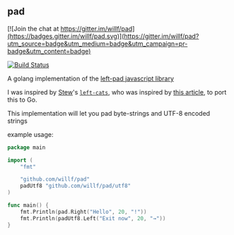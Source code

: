 pad
-------------

[![Join the chat at https://gitter.im/willf/pad](https://badges.gitter.im/willf/pad.svg)](https://gitter.im/willf/pad?utm_source=badge&utm_medium=badge&utm_campaign=pr-badge&utm_content=badge)

[![Build Status](https://travis-ci.org/willf/pad.svg?branch=master)](https://travis-ci.org/willf/pad)

A golang implementation of the [left-pad javascript library](https://www.npmjs.com/package/left-pad)

I was inspired by [Stew](https://twitter.com/StewOConnor)'s [`left-cats`](https://github.com/stew/left-cats), who was inspired by [this article](http://arstechnica.com/information-technology/2016/03/rage-quit-coder-unpublished-17-lines-of-javascript-and-broke-the-internet/), to port this to Go. 

This implementation will let you pad byte-strings and UTF-8 encoded strings

example usage:

```go
package main

import (
	"fmt"

	"github.com/willf/pad"
	padUtf8 "github.com/willf/pad/utf8"
)

func main() {
	fmt.Println(pad.Right("Hello", 20, "!"))
	fmt.Println(padUtf8.Left("Exit now", 20, "→"))
}
```
